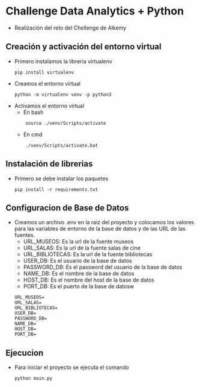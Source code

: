 # Challenge Data Analytics + Python
- Realización del reto del Chellenge de Alkemy

## Creación y activación del entorno virtual
- Primero instalamos la libreria virtualenv
    ```
    pip install virtualenv
    ```
- Creamos el entorno virtual
    ```
    python -m virtualenv venv -p python3
    ```
- Activamos el entorno virtual
    - En bash 
    ```
        source ./venv/Scripts/activate
    ```
    - En cmd
    ```
        ./venv/Scripts/activate.bat
    ```

## Instalación de librerias
- Primero se debe instalar los paquetes 
    ```
    pip install -r requirements.txt
    ```
## Configuracion de Base de Datos
- Creamos un archivo .env en la raiz del proyecto y colocamos los valores para las variables de entorno de la base de datos y de las URL de las fuentes.
    - URL_MUSEOS: Es la url de la fuente museos
    - URL_SALAS: Es la url de la fuente salas de cine
    - URL_BIBLIOTECAS: Es la url de la fuente bibliotecas
    - USER_DB: Es el usuario de la base de datos
    - PASSWORD_DB: Es el password del usuario de la base de datos
    - NAME_DB: Es el nombre de la base de datos
    - HOST_DB: Es el nombre del host de la base de datos
    - PORT_DB: Es el puerto de la base de datosw
    ```
    URL_MUSEOS=
    URL_SALAS=
    URL_BIBLIOTECAS=
    USER_DB=
    PASSWORD_DB=
    NAME_DB=
    HOST_DB=
    PORT_DB=
    ```
## Ejecucion
- Para iniciar el proyecto se ejecuta el comando
    ```
    python main.py
    ```

